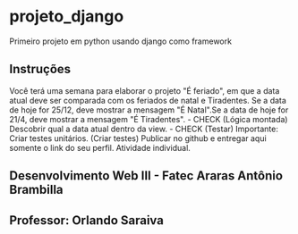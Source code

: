 # projeto_django
Primeiro projeto em python usando django como framework

## Instruções
Você terá uma semana para elaborar o projeto "É feriado", em que a data atual deve ser comparada com os feriados de natal e Tiradentes.
Se a data de hoje for 25/12, deve mostrar a mensagem "É Natal".Se a data de hoje for 21/4, deve mostrar a mensagem "É Tiradentes". - CHECK (Lógica montada)
Descobrir qual a data atual dentro da view. - CHECK (Testar)
Importante: Criar testes unitários. (Criar testes)
Publicar no github e entregar aqui somente o link do seu perfil. Atividade individual.

## Desenvolvimento Web III - Fatec Araras Antônio Brambilla
## Professor: Orlando Saraiva
